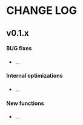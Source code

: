 # CHANGE LOG

## v0.1.x

#### BUG fixes

- ...

#### Internal optimizations

- ...

#### New functions

- ...
